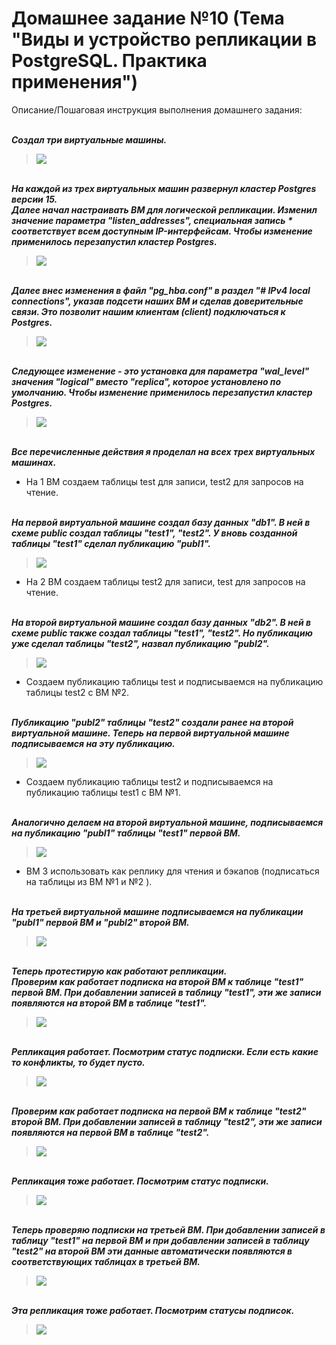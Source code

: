 # Домашнее задание №10 (Тема "Виды и устройство репликации в PostgreSQL. Практика применения")

Описание/Пошаговая инструкция выполнения домашнего задания:

<br>__*Создал три виртуальные машины.*__
> <img src="pic/0.JPG" align="center" />

<br>__*На каждой из трех виртуальных машин развернул кластер Postgres версии 15.*__
<br>__*Далее начал настраивать ВМ для логической репликации. Изменил значение параметра "listen_addresses", специальная запись * соответствует всем доступным IP-интерфейсам. Чтобы изменение применилось перезапустил кластер Postgres.*__
> <img src="pic/0_1.JPG" align="center" />

<br>__*Далее внес изменения в файл "pg_hba.conf" в раздел "# IPv4 local connections", указав подсети наших ВМ и сделав доверительные связи. Это позволит нашим клиентам (client) подключаться к Postgres.*__
> <img src="pic/0_2.JPG" align="center" />

<br>__*Следующее изменение - это установка для параметра "wal_level" значения "logical" вместо "replica", которое установлено по умолчанию. Чтобы изменение применилось перезапустил кластер Postgres.*__
> <img src="pic/0_3.JPG" align="center" />

<br>__*Все перечисленные действия я проделал на всех трех виртуальных машинах.*__

* На 1 ВМ создаем таблицы test для записи, test2 для запросов на чтение.
  
<br>__*На первой виртуальной машине создал базу данных "db1". В ней в схеме public создал таблицы "test1", "test2". У вновь созданной таблицы "test1" сделал публикацию "publ1".*__
> <img src="pic/1_1.JPG" align="center" />
* На 2 ВМ создаем таблицы test2 для записи, test для запросов на чтение.

<br>__*На второй виртуальной машине создал базу данных "db2". В ней в схеме public также создал таблицы "test1", "test2". Но публикацию уже сделал  таблицы "test2", назвал публикацию "publ2".*__
> <img src="pic/1_2.JPG" align="center" />  
* Создаем публикацию таблицы test и подписываемся на публикацию таблицы test2 с ВМ №2.

<br>__*Публикацию "publ2" таблицы "test2" создали ранее на второй виртуальной машине. Теперь на первой виртуальной машине подписываемся на эту публикацию.*__
> <img src="pic/2_1.JPG" align="center" />
* Создаем публикацию таблицы test2 и подписываемся на публикацию таблицы test1 с ВМ №1.

<br>__*Аналогично делаем на второй виртуальной машине, подписываемся на публикацию "publ1" таблицы "test1" первой ВМ.*__
> <img src="pic/2_2.JPG" align="center" />
* ВМ 3 использовать как реплику для чтения и бэкапов (подписаться на таблицы из ВМ №1 и №2 ).
  
<br>__*На третьей виртуальной машине подписываемся на публикации "publ1" первой ВМ и "publ2" второй ВМ.*__
> <img src="pic/2_3.JPG" align="center" />

<br>__*Теперь протестирую как работают репликации.*__
<br>__*Проверим как работает подписка на второй ВМ к таблице "test1" первой ВМ. При добавлении записей в таблицу "test1", эти же записи появляются на второй ВМ в таблице "test1".*__
> <img src="pic/3_1.JPG" align="center" />

<br>__*Репликация работает. Посмотрим статус подписки. Если есть какие то конфликты, то будет пусто.*__
> <img src="pic/stat_subs_2.JPG" align="center" />

<br>__*Проверим как работает подписка на первой ВМ к таблице "test2" второй ВМ. При добавлении записей в таблицу "test2", эти же записи появляются на первой ВМ в таблице "test2".*__
> <img src="pic/3_2.JPG" align="center" />

<br>__*Репликация тоже работает. Посмотрим статус подписки.*__
> <img src="pic/stat_subs_1.JPG" align="center" />

<br>__*Теперь проверяю подписки на третьей ВМ. При добавлении записей в таблицу "test1" на первой ВМ и при добавлении записей в таблицу "test2" на второй ВМ эти данные автоматически появляются в соответствующих таблицах в третьей ВМ.*__
> <img src="pic/3_3.JPG" align="center" />

<br>__*Эта репликация тоже работает. Посмотрим статусы подписок.*__
> <img src="pic/stat_subs_3.JPG" align="center" />
